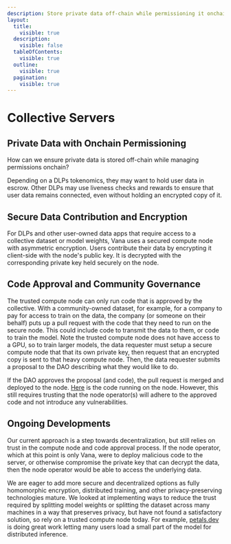 ```yaml
---
description: Store private data off-chain while permissioning it onchain
layout:
  title:
    visible: true
  description:
    visible: false
  tableOfContents:
    visible: true
  outline:
    visible: true
  pagination:
    visible: true
---
```


# Collective Servers

## Private Data with Onchain Permissioning

How can we ensure private data is stored off-chain while managing permissions onchain?

Depending on a DLPs tokenomics, they may want to hold user data in escrow. Other DLPs may use liveness checks and rewards to ensure that user data remains connected, even without holding an encrypted copy of it.&#x20;

## Secure Data Contribution and Encryption

For DLPs and other user-owned data apps that require access to a collective dataset or model weights, Vana uses a secured compute node with asymmetric encryption. Users contribute their data by encrypting it client-side with the node's public key. It is decrypted with the corresponding private key held securely on the node.

## Code Approval and Community Governance

The trusted compute node can only run code that is approved by the collective. With a community-owned dataset, for example, for a company to pay for access to train on the data, the company (or someone on their behalf) puts up a pull request with the code that they need to run on the secure node. This could include code to transmit the data to them, or code to train the model. Note the trusted compute node does not have access to a GPU, so to train larger models, the data requester must setup a secure compute node that that its own private key, then request that an encrypted copy is sent to that heavy compute node. Then, the data requester submits a proposal to the DAO describing what they would like to do.

If the DAO approves the proposal (and code), the pull request is merged and deployed to the node. [Here](https://github.com/vana-com/rdatadao-executor) is the code running on the node. However, this still requires trusting that the node operator(s) will adhere to the approved code and not introduce any vulnerabilities.

## Ongoing Developments <a href="#ongoing-developments" id="ongoing-developments"></a>

Our current approach is a step towards decentralization, but still relies on trust in the compute node and code approval process. If the node operator, which at this point is only Vana, were to deploy malicious code to the server, or otherwise compromise the private key that can decrypt the data, then the node operator would be able to access the underlying data.

We are eager to add more secure and decentralized options as fully homomorphic encryption, distributed training, and other privacy-preserving technologies mature. We looked at implementing ways to reduce the trust required by splitting model weights or splitting the dataset across many machines in a way that preserves privacy, but have not found a satisfactory solution, so rely on a trusted compute node today. For example, [petals.dev](https://petals.dev/) is doing great work letting many users load a small part of the model for distributed inference.

[\
](https://docs.vana.com/network/personal-servers/run-your-personal-server/hosted-app)
